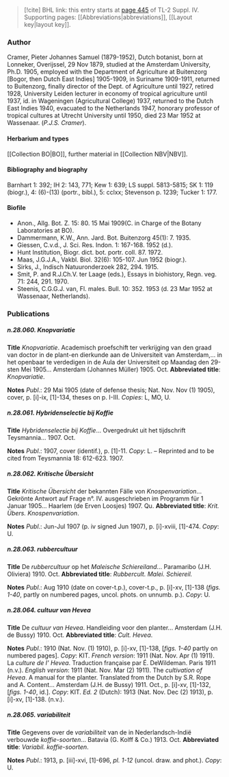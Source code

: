 > [!cite] BHL link: this entry starts at [page 445](https://www.biodiversitylibrary.org/item/103860#page/455/mode/1up) of TL-2 Suppl. IV.
> Supporting pages: [[Abbreviations|abbreviations]], [[Layout key|layout key]].

### Author

Cramer, Pieter Johannes Samuel (1879-1952), Dutch botanist, born at Lonneker, Overijssel, 29 Nov 1879, studied at the Amsterdam University, Ph.D. 1905, employed with the Department of Agriculture at Buitenzorg \[Bogor, then Dutch East Indies\] 1905-1909, in Suriname 1909-1911, returned to Buitenzorg, finally director of the Dept. of Agriculture until 1927, retired 1928, University Leiden lecturer in economy of tropical agriculture until 1937, id. in Wageningen (Agricultural College) 1937, returned to the Dutch East Indies 1940, evacuated to the Netherlands 1947, honorary professor of tropical cultures at Utrecht University until 1950, died 23 Mar 1952 at Wassenaar. (*P.J.S. Cramer*).

#### Herbarium and types

[[Collection BO|BO]], further material in [[Collection NBV|NBV]].

#### Bibliography and biography

Barnhart 1: 392; IH 2: 143, 771; Kew 1: 639; LS suppl. 5813-5815; SK 1: 119 (biogr.), 4: (6)-(13) (portr., bibl.), 5: cclxx; Stevenson p. 1239; Tucker 1: 177.

#### Biofile

- Anon., Allg. Bot. Z. 15: 80. 15 Mai 1909(C. in Charge of the Botany Laboratories at BO).
- Dammermann, K.W., Ann. Jard. Bot. Buitenzorg 45(1): 7. 1935.
- Giessen, C.v.d., J. Sci. Res. Indon. 1: 167-168. 1952 (d.).
- Hunt Institution, Biogr. dict. bot. portr. coll. 87. 1972.
- Maas, J.G.J.A., Vakbl. Biol. 32(6): 105-107. Jun 1952 (biogr.).
- Sirks, J., Indisch Natuuronderzoek 282, 294. 1915.
- Smit, P. and R.J.Ch.V. ter Laage (eds.), Essays in biohistory, Regn. veg. 71: 244, 291. 1970.
- Steenis, C.G.G.J. van, Fl. males. Bull. 10: 352. 1953 (d. 23 Mar 1952 at Wassenaar, Netherlands).

### Publications

##### n.28.060. Knopvariatie

**Title**
*Knopvariatie*. Academisch proefschift ter verkrijging van den graad van doctor in de plant-en dierkunde aan de Universiteit van Amsterdam,... in het openbaar te verdedigen in de Aula der Universiteit op Maandag den 29-sten Mei 1905... Amsterdam (Johannes Müller) 1905. Oct.
**Abbreviated title**: *Knopvariatie*.

**Notes**
*Publ*.: 29 Mai 1905 (date of defense thesis; Nat. Nov. Nov (1) 1905), cover, p. \[i\]-ix, \[1\]-134, theses on p. I-III. *Copies*: L, MO, U.

##### n.28.061. Hybridenselectie bij Koffie

**Title**
*Hybridenselectie bij Koffie*... Overgedrukt uit het tijdschrift Teysmannia... 1907. Oct.

**Notes**
*Publ*.: 1907, cover (identif.), p. \[1\]-11. *Copy*: L. – Reprinted and to be cited from Teysmannia 18: 612-623. 1907.

##### n.28.062. Kritische Übersicht

**Title**
*Kritische Übersicht* der bekannten Fälle von *Knospenvariation*... Gekrönte Antwort auf Frage n°. IV. ausgeschrieben im Programm für 1 Januar 1905... Haarlem (de Erven Loosjes) 1907. Qu.
**Abbreviated title**: *Krit. Übers. Knospenvariation*.

**Notes**
*Publ*.: Jun-Jul 1907 (p. iv signed Jun 1907), p. \[i\]-xviii, \[1\]-474. *Copy*: U.

##### n.28.063. rubbercultuur

**Title**
De *rubbercultuur* op het *Maleische Schiereiland*... Paramaribo (J.H. Oliviera) 1910. Oct.
**Abbreviated title**: *Rubbercult. Malei. Schiereil.*

**Notes**
*Publ*.: Aug 1910 (date on cover-t.p.), cover-t.p., p. \[i\]-xv, \[1\]-138 (*figs. 1-40*, partly on numbered pages, uncol. phots. on unnumb. p.). *Copy*: U.

##### n.28.064. cultuur van Hevea

**Title**
De *cultuur van Hevea*. Handleiding voor den planter... Amsterdam (J.H. de Bussy) 1910. Oct.
**Abbreviated title**: *Cult. Hevea*.

**Notes**
*Publ*.: 1910 (Nat. Nov. (1) 1910), p. \[i\]-xv, \[1\]-138, \[*figs. 1-40* partly on numbered pages\].
*Copy*: KIT.
*French version*: 1911 (Nat. Nov. Apr (1) 1911). La *culture de l' Hevea*. Traduction française par É. DeWildeman. Paris 1911 (n.v.).
*English version*: 1911 (Nat. Nov. Mar (2) 1911). The *cultivation of Hevea*. A manual for the planter. Translated from the Dutch by S.R. Rope and A. Content... Amsterdam (J.H. de Bussy) 1911. Oct., p. \[i\]-xv, \[1\]-132, \[*figs. 1-40*, id.\]. *Copy*: KIT.
*Ed. 2* (Dutch): 1913 (Nat. Nov. Dec (2) 1913), p. \[i\]-xv, \[1\]-138. (n.v.).

##### n.28.065. variabiliteit

**Title**
Gegevens over de *variabiliteit* van de in Nederlandsch-Indië verbouwde *koffie-soorten*... Batavia (G. Kolff & Co.) 1913. Oct.
**Abbreviated title**: *Variabil. koffie-soorten*.

**Notes**
*Publ*.: 1913, p. \[iii\]-xvi, \[1\]-696, *pl. 1-12* (uncol. draw. and phot.). *Copy*: U.

